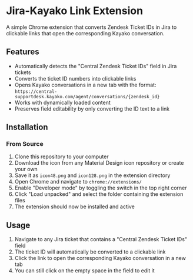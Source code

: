 # Jira-Kayako Link Extension

A simple Chrome extension that converts Zendesk Ticket IDs in Jira to clickable links that open the corresponding Kayako conversation.

## Features

- Automatically detects the "Central Zendesk Ticket IDs" field in Jira tickets
- Converts the ticket ID numbers into clickable links
- Opens Kayako conversations in a new tab with the format: `https://central-supportdesk.kayako.com/agent/conversations/{zendesk_id}`
- Works with dynamically loaded content
- Preserves field editability by only converting the ID text to a link

## Installation

### From Source

1. Clone this repository to your computer
2. Download the icon from any Material Design icon repository or create your own
3. Save it as `icon48.png` and `icon128.png` in the extension directory
4. Open Chrome and navigate to `chrome://extensions/`
5. Enable "Developer mode" by toggling the switch in the top right corner
6. Click "Load unpacked" and select the folder containing the extension files
7. The extension should now be installed and active

## Usage

1. Navigate to any Jira ticket that contains a "Central Zendesk Ticket IDs" field
2. The ticket ID will automatically be converted to a clickable link
3. Click the link to open the corresponding Kayako conversation in a new tab
4. You can still click on the empty space in the field to edit it